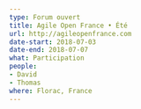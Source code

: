 ```yaml
---
type: Forum ouvert
title: Agile Open France • Été
url: http://agileopenfrance.com
date-start: 2018-07-03
date-end: 2018-07-07
what: Participation
people:
- David
- Thomas
where: Florac, France
---
```

